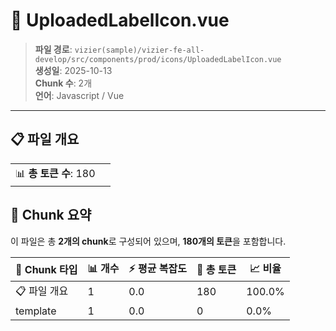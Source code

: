 # 📄 UploadedLabelIcon.vue

> **파일 경로**: `vizier(sample)/vizier-fe-all-develop/src/components/prod/icons/UploadedLabelIcon.vue`  
> **생성일**: 2025-10-13  
> **Chunk 수**: 2개  
> **언어**: Javascript / Vue
---


## 📋 파일 개요

| | |
|--|--|
| 📊 **총 토큰 수**: 180 |  |






## 🧩 Chunk 요약

이 파일은 총 **2개의 chunk**로 구성되어 있으며, **180개의 토큰**을 포함합니다.

| 🧩 Chunk 타입 | 📊 개수 | ⚡ 평균 복잡도 | 📝 총 토큰 | 📈 비율 |
|---------------|--------|-------------|----------|--------|
| 📋 파일 개요 | 1 | 0.0 | 180 | 100.0% |
| template | 1 | 0.0 | 0 | 0.0% |

